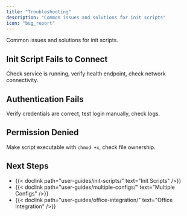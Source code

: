 ```yaml
---
title: "Troubleshooting"
description: "Common issues and solutions for init scripts"
icon: "bug_report"
---
```


Common issues and solutions for init scripts.

## Init Script Fails to Connect

Check service is running, verify health endpoint, check network connectivity.

## Authentication Fails

Verify credentials are correct, test login manually, check logs.

## Permission Denied

Make script executable with `chmod +x`, check file ownership.

## Next Steps

- {{< doclink path="user-guides/init-scripts/" text="Init Scripts" />}}
- {{< doclink path="user-guides/multiple-configs/" text="Multiple Configs" />}}
- {{< doclink path="user-guides/office-integration/" text="Office Integration" />}}